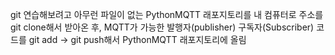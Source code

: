 git 연습해보려고 아무런 파일이 없는 PythonMQTT 래포지토리를 내 컴퓨터로 주소를 git clone해서 받아온 후, 
MQTT가 가능한 발행자(publisher) 구독자(Subscriber) 코드를 git add -> git push해서 PythonMQTT 래포지토리에 올림
